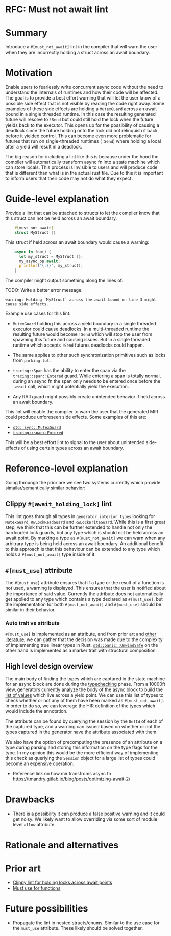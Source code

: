 # RFC: Must not await lint

# Summary

Introduce a `#[must_not_await]` lint in the compiler that will warn the user when they are incorrectly holding a struct across an await boundary.

# Motivation

Enable users to fearlessly write concurrent async code without the need to understand the internals of runtimes and how their code will be affected. The goal is to provide a best effort warning that will let the user know of a possible side effect that is not visible by reading the code right away. Some examples of these side effects are holding a `MutexGuard` across an await bound in a single threaded runtime. In this case the resulting generated future will resolve to `!Send` but could still hold the lock when the future yields back to the executor. This opens up for the possibility of causing a deadlock since the future holding onto the lock did not relinquish it back before it yielded control. This can become even more problematic for futures that run on single-threaded runtimes (`!Send`) where holding a local after a yield will result in a deadlock.

The big reason for including a lint like this is because under the hood the compiler will automatically transform async fn into a state machine which can store locals. This process is invisible to users and will produce code that is different than what is in the actual rust file. Due to this it is important to inform users that their code may not do what they expect.

# Guide-level explanation

Provide a lint that can be attached to structs to let the compiler know that this struct can not be held across an await boundary.

```rust
    #[must_not_await]
    struct MyStruct {}
```

This struct if held across an await boundary would cause a warning:

```rust
    async fn foo() {
      let my_struct = MyStruct {};
      my_async_op.await;
      println!("{:?}", my_struct);
    }
```

The compiler might output something along the lines of:

TODO: Write a better error message.
```
warning: Holding `MyStruct` across the await bound on line 3 might cause side effects.
```

Example use cases for this lint:

- `MutexGuard` holding this across a yield boundary in a single threaded executor could cause deadlocks. In a multi-threaded runtime the resulting future would become `!Send` which will stop the user from spawning this future and causing issues. But in a single threaded runtime which accepts `!Send` futures deadlocks could happen.

- The same applies to other such synchronization primitives such as locks from `parking-lot`.

- `tracing::Span` has the ability to enter the span via the `tracing::span::Entered` guard. While entering a span is totally normal, during an async fn the span only needs to be entered once before the `.await` call, which might potentially yield the execution.

- Any RAII guard might possibly create unintended behavior if held across an await boundary.

This lint will enable the compiler to warn the user that the generated MIR could produce unforeseen side effects. Some examples of this are:

- [`std::sync::MutexGuard`](https://doc.rust-lang.org/std/sync/struct.MutexGuard.html)
- [`tracing::span::Entered`](https://docs.rs/tracing/0.1.15/tracing/span/struct.Entered.html)

This will be a best effort lint to signal to the user about unintended side-effects of using certain types across an await boundary.

# Reference-level explanation

Going throuogh the prior are we see two systems currently which provide simailar/semantically similar behavior:

## Clippy `#[await_holding_lock]` lint
This lint goes through all types in `generator_interior_types` looking for `MutexGuard`, `RwLockReadGuard` and `RwLockWriteGuard`. While this is a first great step, we think that this can be further extended to handle not only the hardcoded lock guards, but any type which is should not be held across an await point. By marking a type as `#[must_not_await]` we can warn when any arbitrary type is being held across an await boundary. An additional benefit to this approach is that this behaviour can be extended to any type which holds a `#[must_not_await]` type inside of it.

## `#[must_use]` attribute
The `#[must_use]` attribute ensures that if a type or the result of a function is not used, a warning is displayed. This ensures that the user is notified about the importance of said value. Currently the attribute does not automatically get applied to any type which contains a type declared as `#[must_use]`, but the implementation for both `#[must_not_await]` and `#[must_use]` should be similar in their behavior.

### Auto trait vs attribute
`#[must_use]` is implemented as an attribute, and from prior art and [other literature][linear-types], we can gather that the decision was made due to the complexity of implementing true linear types in Rust. [`std::panic::UnwindSafe`][UnwindSafe] on the other hand is implemented as a marker trait with structural composition.


## High level design overview


The main body of finding the types which are captured in the state machine for an async block are done during the [typechecking][typechk] phase. From a 10000ft view, generators currently analyze the body of the async block to [build the list of values][resolve-interior] which live across a yield point. We can use this list of types to check whether or not any of them have been marked as `#[must_not_await]`. In order to do so, we can leverage the HIR definition of the types which would include the annotation.

The attribute can be found by querying the session by the `DefId` of each of the captured type, and a warning can issued based on whether or not the types captured in the generator have the attribute associated with them.

We also have the option of precomputing the presence of an attribute on a type during parsing and storing this information on the type flags for the type. In my opinion this would be the more efficient way of implementing this check as queriying the `Session` object for a large list of types could become an expensive operation.

[linear-types]: https://gankra.github.io/blah/linear-rust/
[UnwindSafe]: https://doc.rust-lang.org/std/panic/trait.UnwindSafe.html
[resolve-interior]: https://github.com/rust-lang/rust/blob/master/src/librustc_typeck/check/generator_interior.rs#L122
[typechk]: https://github.com/rust-lang/rust/blob/3e041cec75c45e78730972194db3401af06b72ef/src/librustc_typeck/check/mod.rs#L1113

 - Reference link on how mir transfroms async fn https://tmandry.gitlab.io/blog/posts/optimizing-await-2/

# Drawbacks
- There is a possibility it can produce a false positive warning and it could get noisy. We likely want to allow overriding via some sort of module level `allow` attribute.

# Rationale and alternatives


# Prior art

* [Clippy lint for holding locks across await points](https://github.com/rust-lang/rust-clippy/pull/5439)
* [Must use for functions](https://github.com/iopq/rfcs/blob/f4b68532206f0a3e0664877841b407ab1302c79a/text/1940-must-use-functions.md)

# Future possibilities

- Propagate the lint in nested structs/enums. Similar to the use case for the `must_use` attribute. These likely should be solved together.


